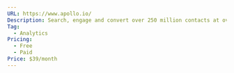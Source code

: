 ```yaml
---
URL: https://www.apollo.io/
Description: Search, engage and convert over 250 million contacts at over 60 million companies with Apollo’s sales intelligence and engagement platform.
Tag:
  - Analytics
Pricing:
  - Free
  - Paid
Price: $39/month
---
```

